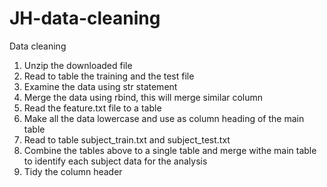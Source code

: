 # JH-data-cleaning
Data cleaning
1. Unzip the downloaded file
2. Read to table the training and the test file
3. Examine the data using str statement
4. Merge the data using rbind, this will merge similar column
5. Read the feature.txt file to a table
6. Make all the data lowercase and use as column heading of the main table
7. Read to table subject_train.txt and subject_test.txt
8. Combine the tables above to a single table and merge withe main table to identify each subject data for the analysis
9. Tidy the column header
